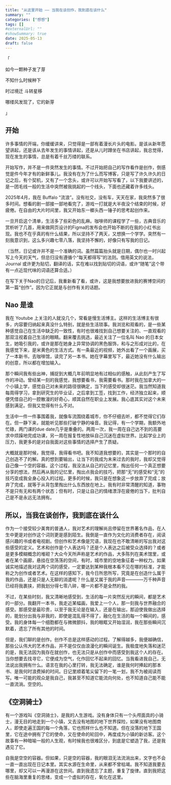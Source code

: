 ```yaml
---
title: "从这里开始 —— 当我在谈创作，我到底在谈什么"
summary: ""
categories: ["想想"]
tags: []
#externalUrl: ""
#showSummary: true
date: 2025-05-13
draft: false
---
```

<!-- 备注 -->
<!-- ## 标题  -->
<!-- **加粗** -->

「

如今一颗种子发了芽

不知什么时候种下

时过境迁 斗转星移

哪缕风发现了，它的新芽

」

## 开始

许多事情的开端，你缓缓讲来，只觉得是一部有着漫长片头的电影。是该从新年愿望讲起，还是该从去年发生的事情讲起，还是从儿时蹲坐在书店讲起，我总觉得，现在发生的事情，总是有着千丝万缕的联系。

开始写作，并不是一件突然发生的事情。不过开始把自己的写作看作是创作，倒感觉是件今年才有的新鲜事儿。我没有在为了什么而写博客，只是写了许久许久的日记之后，有个契机，又有了一个念头，或许可以开始写写看了，以下我要讲述的，是一团毛线一般的生活中突然被我挑起的一个线头，下面也还藏着许多线头。

2025年4月，我在 Buffalo “流浪”。没有社交，没有车，天天在家，我突然多了很多时间。想看的剧一部接一部地看完了，游戏一打就是大半夜没个结束的时候，好疲倦。在自由的大片时间里，我又开始东一榔头西一锤子的思考起创作来。

一旦开启这个清单，生活多了些彩色的乱麻。咖啡师的课程学了一些，古典音乐的赏析听了几首，用来做网页设计的Figma的发布会也开始不断的在我的小红书出现。我也不在乎真的有什么结果，所以坚持不了两天，又想换一个学学。突然有一刻我意识到，这么多兴趣七零八落，我坚持不懈的，好像只有写我的日记。

（当然，日记或许并不是一个准确的词。虽然篇篇抬头就是日期，偶尔也一时兴起写上今天的天气，但总归没有遵循个“每天都得写”的法则。借用英文的说法，Journal 或许更为贴切，翻译的话，实在难以找到贴切的词语，或许“随笔”这个带有一点近现代味的词语还算合适。）

在写下关于Nao的日记后，我重新看了看，或许，这是我想要放进我的赛博空间的第一篇“创作”。因为它正就是与创作有关的话题。


## Nao 是谁
我在 Youtube 上关注的人就没几个，常看是慢生活博主。这样的生活博主有很多，内容要归纳起来真没什么特别，就是些生活琐事。我浏览和观看的，是一些某种感觉自己在生活中缺乏的一致性，有时也很难找到自己想要关注的、一直观看的那双注视着自己生活的眼睛。翻来覆去挑选，最近关注了一位名叫 Nao 的日本女生，她吸引我的，或许是那在她身上异常协调的黑色服饰，和与之形成对比的，在我感觉下来，是米黄色的生活方式。有一条最近的视频，她外出看了一个画展，买了一本新书，去咖啡馆，读完了另一本书。她在字幕里写下，最近她没有什么输出的创意，所以都在增加输入。

那个瞬间我有些出神，捕捉到大概几年前明显地有过相似的感触，从此刻产生了写作的冲动。曾经某一刻的我感觉，我想要看书，我需要看书。那时我在加拿大的一个小镇上学，感觉自己对未来的路径很确定，当下的感受却很迷茫。我当然知道我每周得学习，拿到研究生的毕业证，之后拿到工签，找到工作，经济独立起来，顺便凭借自己的一腔散漫的好奇心，顺其自然在职业上发展。我心底其实对这个未来感到满足。但我又觉得有什么不对。

生活中一件一件事围着我，就像车流围绕着城市，你不仔细去听，都不觉得它们存在。但一静下来，就能听见那些打破宁静的噪音。我记得，有一个学期，我额外地忙碌，两门课的due date几乎是重叠的。两周一次，我一周在自己达不到的高要求中烦躁地完成功课，另一周在报复性地放纵自己沉迷在虚拟世界。比起学业上的压力，我更多的是对自我面对这些事情的选择产生了质疑。

大概就是那时候，我觉得，我得看书吧。我不知道我想要的，其实是一个那时的自己创造不了的解。真的想到要输出，让当下的我成为未来过去的我时，我却又觉得自己像一个空的容器。这个过程，我没法从自己的记忆里，掏出任何一个真正想要分享的想法，然后再从我的记忆里，掏出点我会的技巧，把那“无”的感受和“无”的技巧变成我全身心投入的过程。更多的时候，我只是在想象这一步放弃了完成；放弃了完成，就等于从背包里掏出什么东西放在地上。我有时非常清醒的知道，事物不是只有无和有两个状态；但有时，只是让自己的情绪漂浮在疲倦的当下，批判自己是不是永远无法拥有。


## 所以，当我在谈创作，我到底在谈什么

作为一个接受较少美育的普通人，我对艺术的理解尚且停留在世界著名作品，在人生中更是对创作这个词则更是感到陌生。我倒是一直作为文化的消费者存在，阅读感兴趣的书或者电视剧。但创作和艺术像是咒语，我现在也不敢清晰的写出我对这些感受的定义。艺术和创作是个人表达吗？还是个人表达之后被受众选择的？或者是更多模糊概念的堆砌？大众今天所声称是艺术的作品，大多陈列在美术馆里，或者在某个画廊，悬挂在空荡荡的空间，有时，城市里的空地象征着一种权力。如果诚实地描述我对这两个词的感受，一定要达到某种我根本看不见在哪的标准，才能称之为创作或者艺术。在这样的感知下，我今日所思所写，究竟是在创造什么属于我的作品，还是只是人无聊的消遣呢？什么是又属于我的声音————万千种声音已经将我裹挟，把我划分得七零八碎，哪一片都不是全然的我。

不过，在某些时刻，我又清晰地感受到，生活的每一片突然反光的瞬间，都是艺术的一部分。我翻开一本书，我走近某幅画，我爱上一个人，那一刻我与世界融合的感受。那感受是最珍贵，以至于我无论是在输入，还是在输出，那迫使我做出选择的，能划分出我与非我的，即使是混乱得不得了，融化在生活的每一个瞬间的，感受。我的身体每一个细胞都在与微微颤抖，我的眼眶又开始湿润，我在那些瞬间沉默着，遗忘了所有其他的时间。

但是，我们聊的是创作。创作不总是这样感动的过程。了解得越多，我便越确信，那些公认伟大的艺术作品，并不是仅仅由浪漫化的瞬间诞生。我极度地失落和迷茫的是，我无法因为我存在就创作，也无法只是从创作中而感受到我这个人的存在。当你想要去找寻它，它便成为空气，化作回忆不起来的回忆。当我看进我自己，无法说出我拥有什么。语言在我的心里打转，我无法确定，谁是我何时捧起的那本书、是我何时浪费掉的时间。日记里顺着笔尖留下的一笔一划，我不为被阅读而写。唯一可能的观众是我自己，我甚至不知道它能流向何处，也不知道自己能不能一直流淌。空空的。

## 《空洞骑士》
有一个游戏叫《空洞骑士》，是我的人生游戏。没有身体只有一个头颅面具的小骑士，漫无目的地走到一个小镇，又去没有地图的地下世界探险，如果没有地图商人，即使走遍王国的每一个角落，它也照样什么也不知道。但在没落的地下王国里，它在途中拥有了它的使命，又在使命的轮回中，再度成为小镇的新访客。这个故事有一种暗喻一般的人生观，有时候我也很难区分，到底是它塑造了我，还是我遇见了它。

自我是空空的容器。但如果，只是空的容器，我的眼泪无法流淌出来，文字也不会一直一直出现在日记本里。其实水源在生命里，从来都不曾枯竭。我不知道我要去哪里，却又可以一再漫游在这世间。直到我遗忘了主题，重复了旋律。直到我把这些在脑海里重复的思绪，变成一个虚拟的存在，氧化在这里。

